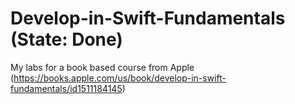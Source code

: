# Develop-in-Swift-Fundamentals (State: Done)
My labs for a book based course from Apple (https://books.apple.com/us/book/develop-in-swift-fundamentals/id1511184145)

